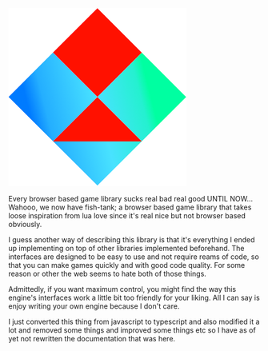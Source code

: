 ![Logo](logo.png)

Every browser based game library sucks real bad real good UNTIL NOW... Wahooo,
we now have fish-tank; a browser based game library that takes loose
inspiration from lua love since it's real nice but not browser based obviously.

I guess another way of describing this library is that it's everything I ended
up implementing on top of other libraries implemented beforehand. The
interfaces are designed to be easy to use and not require reams of code, so
that you can make games quickly and with good code quality. For some reason or
other the web seems to hate both of those things.

Admittedly, if you want maximum control, you might find the way this engine's
interfaces work a little bit too friendly for your liking. All I can say is
enjoy writing your own engine because I don't care.

I just converted this thing from javascript to typescript and also modified it
a lot and removed some things and improved some things etc so I have as of yet
not rewritten the documentation that was here.